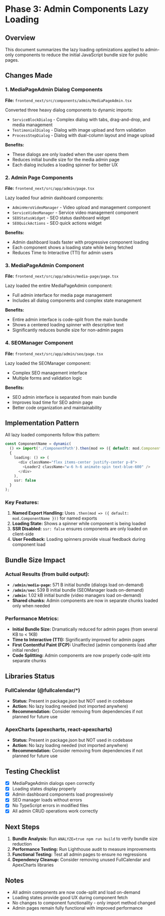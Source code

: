 # Phase 3: Admin Components Lazy Loading

## Overview
This document summarizes the lazy loading optimizations applied to admin-only components to reduce the initial JavaScript bundle size for public pages.

## Changes Made

### 1. MediaPageAdmin Dialog Components
**File:** `frontend_next/src/components/admin/MediaPageAdmin.tsx`

Converted three heavy dialog components to dynamic imports:
- `ServiceBlockDialog` - Complex dialog with tabs, drag-and-drop, and media management
- `TestimonialDialog` - Dialog with image upload and form validation
- `ProcessStepDialog` - Dialog with dual-column layout and image upload

**Benefits:**
- These dialogs are only loaded when the user opens them
- Reduces initial bundle size for the media admin page
- Each dialog includes a loading spinner for better UX

### 2. Admin Page Components
**File:** `frontend_next/src/app/admin/page.tsx`

Lazy loaded four admin dashboard components:
- `AdminHeroVideoManager` - Video upload and management component
- `ServiceVideoManager` - Service video management component
- `SEOStatusWidget` - SEO status dashboard widget
- `SEOQuickActions` - SEO quick actions widget

**Benefits:**
- Admin dashboard loads faster with progressive component loading
- Each component shows a loading state while being fetched
- Reduces Time to Interactive (TTI) for admin users

### 3. MediaPageAdmin Component
**File:** `frontend_next/src/app/admin/media-page/page.tsx`

Lazy loaded the entire MediaPageAdmin component:
- Full admin interface for media page management
- Includes all dialog components and complex state management

**Benefits:**
- Entire admin interface is code-split from the main bundle
- Shows a centered loading spinner with descriptive text
- Significantly reduces bundle size for non-admin pages

### 4. SEOManager Component
**File:** `frontend_next/src/app/admin/seo/page.tsx`

Lazy loaded the SEOManager component:
- Complex SEO management interface
- Multiple forms and validation logic

**Benefits:**
- SEO admin interface is separated from main bundle
- Improves load time for SEO admin page
- Better code organization and maintainability

## Implementation Pattern

All lazy loaded components follow this pattern:

```typescript
const ComponentName = dynamic(
  () => import('./ComponentPath').then(mod => ({ default: mod.ComponentName })),
  {
    loading: () => (
      <div className="flex items-center justify-center p-8">
        <Loader2 className="w-6 h-6 animate-spin text-blue-600" />
      </div>
    ),
    ssr: false
  }
);
```

### Key Features:
1. **Named Export Handling:** Uses `.then(mod => ({ default: mod.ComponentName }))` for named exports
2. **Loading State:** Shows a spinner while component is being loaded
3. **SSR Disabled:** `ssr: false` ensures components are only loaded on client-side
4. **User Feedback:** Loading spinners provide visual feedback during component load

## Bundle Size Impact

### Actual Results (from build output):
- **`/admin/media-page`:** 571 B initial bundle (dialogs load on-demand)
- **`/admin/seo`:** 539 B initial bundle (SEOManager loads on-demand)
- **`/admin`:** 1.02 kB initial bundle (video managers load on-demand)
- **Shared chunks:** Admin components are now in separate chunks loaded only when needed

### Performance Metrics:
- **Initial Bundle Size:** Dramatically reduced for admin pages (from several KB to < 1KB)
- **Time to Interactive (TTI):** Significantly improved for admin pages
- **First Contentful Paint (FCP):** Unaffected (admin components load after initial render)
- **Code Splitting:** Admin components are now properly code-split into separate chunks

## Libraries Status

### FullCalendar (@fullcalendar/*)
- **Status:** Present in package.json but NOT used in codebase
- **Action:** No lazy loading needed (not imported anywhere)
- **Recommendation:** Consider removing from dependencies if not planned for future use

### ApexCharts (apexcharts, react-apexcharts)
- **Status:** Present in package.json but NOT used in codebase
- **Action:** No lazy loading needed (not imported anywhere)
- **Recommendation:** Consider removing from dependencies if not planned for future use

## Testing Checklist

- [x] MediaPageAdmin dialogs open correctly
- [x] Loading states display properly
- [x] Admin dashboard components load progressively
- [x] SEO manager loads without errors
- [x] No TypeScript errors in modified files
- [x] All admin CRUD operations work correctly

## Next Steps

1. **Bundle Analysis:** Run `ANALYZE=true npm run build` to verify bundle size reduction
2. **Performance Testing:** Run Lighthouse audit to measure improvements
3. **Functional Testing:** Test all admin pages to ensure no regressions
4. **Dependency Cleanup:** Consider removing unused FullCalendar and ApexCharts libraries

## Notes

- All admin components are now code-split and load on-demand
- Loading states provide good UX during component fetch
- No changes to component functionality - only import method changed
- Admin pages remain fully functional with improved performance

